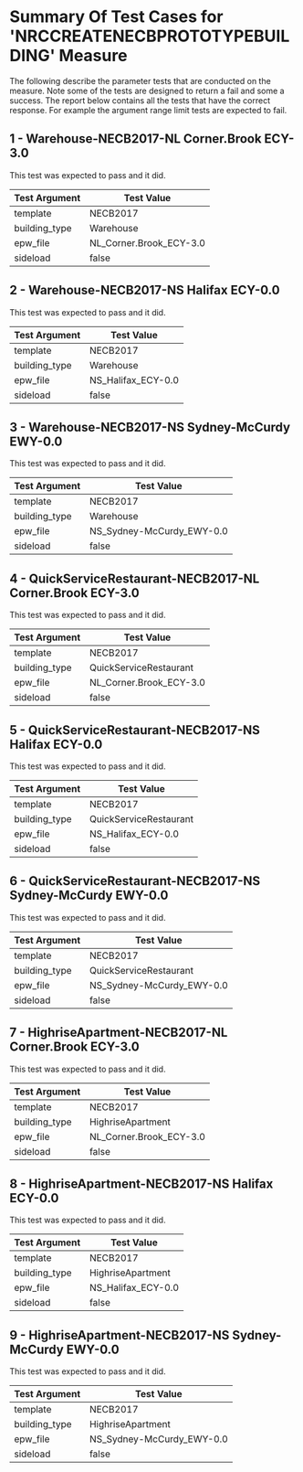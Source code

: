 # Summary Of Test Cases for 'NRCCREATENECBPROTOTYPEBUILDING' Measure
 
The following describe the parameter tests that are conducted on the measure. Note some of the 
tests are designed to return a fail and some a success. The report below contains all the tests that 
have the correct response. For example the argument range limit tests are expected to fail. 
 
## 1 - Warehouse-NECB2017-NL Corner.Brook ECY-3.0
 
This test was expected to pass and it did.
 
| Test Argument | Test Value |
| ------------- | ---------- |
| template |NECB2017 |
| building_type |Warehouse |
| epw_file |NL_Corner.Brook_ECY-3.0 |
| sideload |false |
 
## 2 - Warehouse-NECB2017-NS Halifax ECY-0.0
 
This test was expected to pass and it did.
 
| Test Argument | Test Value |
| ------------- | ---------- |
| template |NECB2017 |
| building_type |Warehouse |
| epw_file |NS_Halifax_ECY-0.0 |
| sideload |false |
 
## 3 - Warehouse-NECB2017-NS Sydney-McCurdy EWY-0.0
 
This test was expected to pass and it did.
 
| Test Argument | Test Value |
| ------------- | ---------- |
| template |NECB2017 |
| building_type |Warehouse |
| epw_file |NS_Sydney-McCurdy_EWY-0.0 |
| sideload |false |
 
## 4 - QuickServiceRestaurant-NECB2017-NL Corner.Brook ECY-3.0
 
This test was expected to pass and it did.
 
| Test Argument | Test Value |
| ------------- | ---------- |
| template |NECB2017 |
| building_type |QuickServiceRestaurant |
| epw_file |NL_Corner.Brook_ECY-3.0 |
| sideload |false |
 
## 5 - QuickServiceRestaurant-NECB2017-NS Halifax ECY-0.0
 
This test was expected to pass and it did.
 
| Test Argument | Test Value |
| ------------- | ---------- |
| template |NECB2017 |
| building_type |QuickServiceRestaurant |
| epw_file |NS_Halifax_ECY-0.0 |
| sideload |false |
 
## 6 - QuickServiceRestaurant-NECB2017-NS Sydney-McCurdy EWY-0.0
 
This test was expected to pass and it did.
 
| Test Argument | Test Value |
| ------------- | ---------- |
| template |NECB2017 |
| building_type |QuickServiceRestaurant |
| epw_file |NS_Sydney-McCurdy_EWY-0.0 |
| sideload |false |
 
## 7 - HighriseApartment-NECB2017-NL Corner.Brook ECY-3.0
 
This test was expected to pass and it did.
 
| Test Argument | Test Value |
| ------------- | ---------- |
| template |NECB2017 |
| building_type |HighriseApartment |
| epw_file |NL_Corner.Brook_ECY-3.0 |
| sideload |false |
 
## 8 - HighriseApartment-NECB2017-NS Halifax ECY-0.0
 
This test was expected to pass and it did.
 
| Test Argument | Test Value |
| ------------- | ---------- |
| template |NECB2017 |
| building_type |HighriseApartment |
| epw_file |NS_Halifax_ECY-0.0 |
| sideload |false |
 
## 9 - HighriseApartment-NECB2017-NS Sydney-McCurdy EWY-0.0
 
This test was expected to pass and it did.
 
| Test Argument | Test Value |
| ------------- | ---------- |
| template |NECB2017 |
| building_type |HighriseApartment |
| epw_file |NS_Sydney-McCurdy_EWY-0.0 |
| sideload |false |
 
